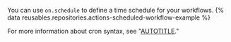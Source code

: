 You can use `on.schedule` to define a time schedule for your workflows. {% data reusables.repositories.actions-scheduled-workflow-example %}

For more information about cron syntax, see "[AUTOTITLE](/actions/using-workflows/events-that-trigger-workflows#scheduled-events)."

